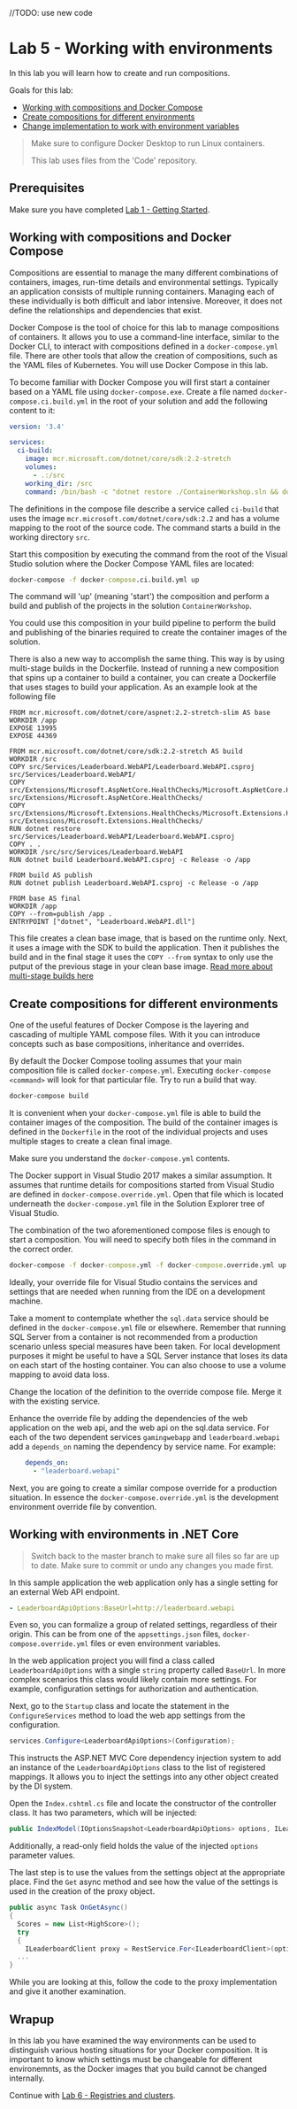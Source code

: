//TODO: use new code

# Lab 5 - Working with environments

In this lab you will learn how to create and run compositions. 

Goals for this lab:
- [Working with compositions and Docker Compose](#work)
- [Create compositions for different environments](#create)
- [Change implementation to work with environment variables](#change)

> Make sure to configure Docker Desktop to run Linux containers.
>
> This lab uses files from the 'Code' repository.


## Prerequisites
Make sure you have completed [Lab 1 - Getting Started](Lab1-GettingStarted.md).

## <a name="work"></a>Working with compositions and Docker Compose

Compositions are essential to manage the many different combinations of containers, images, run-time details and environmental settings. Typically an application consists of multiple running containers. Managing each of these individually is both difficult and labor intensive. Moreover, it does not define the relationships and dependencies that exist.

Docker Compose is the tool of choice for this lab to manage compositions of containers. It allows you to use a command-line interface, similar to the Docker CLI, to interact with compositions defined in a `docker-compose.yml` file. There are other tools that allow the creation of compositions, such as the YAML files of Kubernetes. You will use Docker Compose in this lab.

To become familiar with Docker Compose you will first start a container based on a YAML file using `docker-compose.exe`. Create a file named `docker-compose.ci.build.yml` in the root of your solution and add the following content to it:

```yaml
version: '3.4'

services:
  ci-build:
    image: mcr.microsoft.com/dotnet/core/sdk:2.2-stretch
    volumes:
      - .:/src
    working_dir: /src
    command: /bin/bash -c "dotnet restore ./ContainerWorkshop.sln && dotnet publish ./ContainerWorkshop.sln -c Release -o ./obj/Docker/publish"
```

The definitions in the compose file describe a service called `ci-build` that uses the image `mcr.microsoft.com/dotnet/core/sdk:2.2` and has a volume mapping to the root of the source code. The command starts a build in the working directory `src`.

Start this composition by executing the command from the root of the Visual Studio solution where the Docker Compose YAML files are located:

```cmd
docker-compose -f docker-compose.ci.build.yml up
```

The command will 'up' (meaning 'start') the composition and perform a build and publish of the projects in the solution `ContainerWorkshop`.

You could use this composition in your build pipeline to perform the build and publishing of the binaries required to create the container images of the solution.

There is also a new way to accomplish the same thing. This way is by using multi-stage builds in the Dockerfile. Instead of running a new composition that spins up a container to build a container, you can create a Dockerfile that uses stages to build your application. As an example look at the following file

```docker
FROM mcr.microsoft.com/dotnet/core/aspnet:2.2-stretch-slim AS base
WORKDIR /app
EXPOSE 13995
EXPOSE 44369

FROM mcr.microsoft.com/dotnet/core/sdk:2.2-stretch AS build
WORKDIR /src
COPY src/Services/Leaderboard.WebAPI/Leaderboard.WebAPI.csproj src/Services/Leaderboard.WebAPI/
COPY src/Extensions/Microsoft.AspNetCore.HealthChecks/Microsoft.AspNetCore.HealthChecks.csproj src/Extensions/Microsoft.AspNetCore.HealthChecks/
COPY src/Extensions/Microsoft.Extensions.HealthChecks/Microsoft.Extensions.HealthChecks.csproj src/Extensions/Microsoft.Extensions.HealthChecks/
RUN dotnet restore src/Services/Leaderboard.WebAPI/Leaderboard.WebAPI.csproj
COPY . .
WORKDIR /src/src/Services/Leaderboard.WebAPI
RUN dotnet build Leaderboard.WebAPI.csproj -c Release -o /app

FROM build AS publish
RUN dotnet publish Leaderboard.WebAPI.csproj -c Release -o /app

FROM base AS final
WORKDIR /app
COPY --from=publish /app .
ENTRYPOINT ["dotnet", "Leaderboard.WebAPI.dll"]
```

This file creates a clean base image, that is based on the runtime only. Next, it uses a image with the SDK to build the application. Then it publishes the build and in the final stage it uses the `COPY --from` syntax to only use the putput of the previous stage in your clean base image. [Read more about multi-stage builds here](https://docs.docker.com/develop/develop-images/multistage-build/)


## <a name="create"></a>Create compositions for different environments

One of the useful features of Docker Compose is the layering and cascading of multiple YAML compose files. With it you can introduce concepts such as base compositions, inheritance and overrides.

By default the Docker Compose tooling assumes that your main composition file is called `docker-compose.yml`. Executing `docker-compose <command>` will look for that particular file. Try to run a build that way.

```cmd
docker-compose build
```

It is convenient when your `docker-compose.yml` file is able to build the container images of the composition.  The build of the container images is defined in the `Dockerfile` in the root of the individual projects and uses multiple stages to create a clean final image.

Make sure you understand the `docker-compose.yml` contents.

The Docker support in Visual Studio 2017 makes a similar assumption. It assumes that runtime details for compositions started from Visual Studio are defined in `docker-compose.override.yml`. Open that file which is located underneath the `docker-compose.yml` file in the Solution Explorer tree of Visual Studio.

The combination of the two aforementioned compose files is enough to start a composition. You will need to specify both files in the command in the correct order.

```cmd
docker-compose -f docker-compose.yml -f docker-compose.override.yml up
```

Ideally, your override file for Visual Studio contains the services and settings that are needed when running from the IDE on a development machine.

Take a moment to contemplate whether the `sql.data` service should be defined in the `docker-compose.yml` file or elsewhere. Remember that running SQL Server from a container is not recommended from a production scenario unless special measures have been taken. For local development purposes it might be useful to have a SQL Server instance that loses its data on each start of the hosting container. You can also choose to use a volume mapping to avoid data loss.

Change the location of the definition to the override compose file. Merge it with the existing service. 

Enhance the override file by adding the dependencies of the web application on the web api, and the web api on the sql.data service. For each of the two dependent services `gamingwebapp` and `leaderboard.webapi` add a `depends_on` naming the dependency by service name. For example:

```yaml
    depends_on:
      - "leaderboard.webapi"
```

Next, you are going to create a similar compose override for a production situation. In essence the `docker-compose.override.yml` is the development environment override file by convention.

## <a name="change"></a>Working with environments in .NET Core

> Switch back to the master branch to make sure all files so far are up to date. Make sure to commit or undo any changes you made first.

In this sample application the web application only has a single setting for an external Web API endpoint.

```yaml
- LeaderboardApiOptions:BaseUrl=http://leaderboard.webapi
```

Even so, you can formalize a group of related settings, regardless of their origin. This can be from one of the `appsettings.json` files, `docker-compose.override.yml` files or even environment variables.

In the web application project you will find a class called `LeaderboardApiOptions` with a single `string` property called `BaseUrl`. In more complex scenarios this class would likely contain more settings. For example, configuration settings for authorization and authentication.

Next, go to the `Startup` class and locate the statement in the `ConfigureServices` method to load the web app settings from the configuration.

```c#
services.Configure<LeaderboardApiOptions>(Configuration);
```

This instructs the ASP.NET MVC Core dependency injection system to add an instance of the `LeaderboardApiOptions` class to the list of registered mappings. It allows you to inject the settings into any other object created by the DI system.

Open the `Index.cshtml.cs` file and locate the constructor of the controller class. It has two parameters, which will be injected:

```c#
public IndexModel(IOptionsSnapshot<LeaderboardApiOptions> options, ILeaderboardClient proxy, ILoggerFactory loggerFactory)
```
Additionally, a read-only field holds the value of the injected `options` parameter values. 

The last step is to use the values from the settings object at the appropriate place. Find the `Get` async method and see how the value of the settings is used in the creation of the proxy object.

```c#
public async Task OnGetAsync()
{
  Scores = new List<HighScore>();
  try
  {
    ILeaderboardClient proxy = RestService.For<ILeaderboardClient>(options.Value.BaseUrl);
  ...
}
```

While you are looking at this, follow the code to the proxy implementation and give it another examination.

## Wrapup

In this lab you have examined the way environments can be used to distinguish various hosting situations for your Docker composition. It is important to know which settings must be changeable for different environemnts, as the Docker images that you build cannot be changed internally.

Continue with [Lab 6 - Registries and clusters](Lab6-RegistriesClusters.md).
